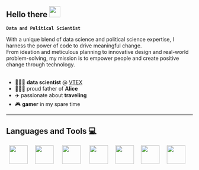 ## Hello there <img width='30' src="https://lumiere-a.akamaihd.net/v1/images/image_24de51ea.gif" /> 

**`Data and Political Scientist`**

With a unique blend of data science and political science expertise, I harness the power of code to drive meaningful change. <br>
From ideation and meticulous planning to innovative design and real-world problem-solving, my mission is to empower people and create positive change through technology. <br>
<br>
- 👨🏻‍💻 **data scientist** @ <a href="https://vtex.com/"> VTEX </a>
- 👨🏻‍🍼 proud father of **Alice**
- ✈️ passionate about **traveling**
- 🎮 **gamer** in my spare time

---

## Languages and Tools 💻
<div style="display: inline">
  &nbsp;&nbsp;<img width='50' height='50' src="https://cdn.jsdelivr.net/gh/devicons/devicon@latest/icons/python/python-plain-wordmark.svg" />&nbsp;&nbsp;
  &nbsp;&nbsp;<img width='50' height='50' src="https://cdn.jsdelivr.net/gh/devicons/devicon@latest/icons/pandas/pandas-original-wordmark.svg" />&nbsp;&nbsp;&nbsp;
  &nbsp;&nbsp;<img width='50' height='50' src="https://cdn.jsdelivr.net/gh/devicons/devicon@latest/icons/matplotlib/matplotlib-plain.svg" />&nbsp;&nbsp;&nbsp;
  &nbsp;&nbsp;<img width='50' height='50' src="https://cdn.jsdelivr.net/gh/devicons/devicon@latest/icons/scikitlearn/scikitlearn-original.svg" />&nbsp;&nbsp;
  &nbsp;&nbsp;<img width='50' height='50' src="https://cdn.jsdelivr.net/gh/devicons/devicon@latest/icons/tensorflow/tensorflow-original.svg" />&nbsp;&nbsp;
  &nbsp;&nbsp;<img width='50' height='50' src="https://cdn.jsdelivr.net/gh/devicons/devicon@latest/icons/keras/keras-original.svg" />&nbsp;&nbsp;
  &nbsp;&nbsp;<img width='50' height='50' src="https://cdn.jsdelivr.net/gh/devicons/devicon@latest/icons/sqlite/sqlite-original.svg" />&nbsp;&nbsp;&nbsp;
</div> 

<!--
**VictorCCVieira/VictorCCVieira** is a ✨ _special_ ✨ repository because its `README.md` (this file) appears on your GitHub profile.

Here are some ideas to get you started:

- 🔭 I’m currently working on ...
- 🌱 I’m currently learning ...
- 👯 I’m looking to collaborate on ...
- 🤔 I’m looking for help with ...
- 💬 Ask me about ...
- 📫 How to reach me: ...
- 😄 Pronouns: ...
- ⚡ Fun fact: ...
-->
